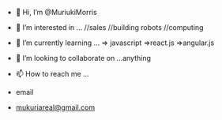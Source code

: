 - 👋 Hi, I’m @MuriukiMorris
- 👀 I’m interested in ...
//sales
//building robots
//computing
- 🌱 I’m currently learning ...
=> javascript
=>react.js
=>angular.js

- 💞️ I’m looking to collaborate on ...anything
- 📫 How to reach me ...
- email
- mukuriareal@gmail.com

<!---
MuriukiMorris/MuriukiMorris is a ✨ special ✨ repository because its `README.md` (this file) appears on your GitHub profile.
You can click the Preview link to take a look at your changes.
--->
